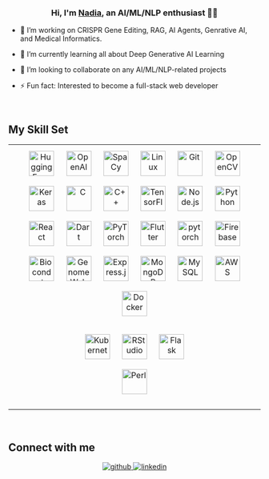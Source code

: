 ### <div align="center">Hi, I'm <a href="https://www.linkedin.com/in/nadia-saeed-phd-408980245">Nadia</a>, an AI/ML/NLP enthusiast 👨‍💻</div>  
  

- 🔭 I’m working on CRISPR Gene Editing, RAG, AI Agents, Genrative AI, and Medical Informatics. 
  

- 🌱 I’m currently learning all about Deep Generative AI Learning
  

- 👯 I’m looking to collaborate on any AI/ML/NLP-related projects  
  

- ⚡ Fun fact: Interested to become a full-stack web developer  
  

<br/>  


## My Skill Set  
<table><tr><td valign="top" width="33%">

<div align="center">  
<a href="https://huggingface.co/" target="_blank"><img style="margin: 10px" src="https://huggingface.co/datasets/huggingface/brand-assets/resolve/main/hf-logo.svg" alt="Hugging Face" height="50" /></a>
<a href="https://openai.com/" target="_blank"><img style="margin: 10px" src="https://www.svgrepo.com/show/306500/openai.svg" alt="OpenAI" height="50" /></a>
<a href="https://spacy.io/" target="_blank"><img style="margin: 10px" src="https://explosion.gallerycdn.vsassets.io/extensions/explosion/spacy-extension/1.0.1/1685718946744/Microsoft.VisualStudio.Services.Icons.Default" alt="SpaCy" height="50" /></a>
<a href="https://www.linux.org/" target="_blank"><img style="margin: 10px" src="https://profilinator.rishav.dev/skills-assets/linux-original.svg" alt="Linux" height="50" /></a>  
<a href="https://github.com/" target="_blank"><img style="margin: 10px" src="https://profilinator.rishav.dev/skills-assets/git-scm-icon.svg" alt="Git" height="50" /></a>  
<a href="https://opencv.org/" target="_blank"><img style="margin: 10px" src="https://profilinator.rishav.dev/skills-assets/opencv-icon.svg" alt="OpenCV" height="50" /></a>  
<a href="https://keras.io/" target="_blank"><img style="margin: 10px" src="https://profilinator.rishav.dev/skills-assets/keras.png" alt="Keras" height="50" /></a>  
<a href="https://www.cprogramming.com/" target="_blank"><img style="margin: 10px" src="https://profilinator.rishav.dev/skills-assets/c-original.svg" alt="C" height="50" /></a>  
<a href="https://www.cplusplus.com/" target="_blank"><img style="margin: 10px" src="https://profilinator.rishav.dev/skills-assets/cplusplus-original.svg" alt="C++" height="50" /></a>  
<a href="https://www.tensorflow.org/" target="_blank"><img style="margin: 10px" src="https://profilinator.rishav.dev/skills-assets/tensorflow-icon.svg" alt="TensorFlow" height="50" /></a>  
<a href="https://nodejs.org/" target="_blank"><img style="margin: 10px" src="https://profilinator.rishav.dev/skills-assets/nodejs-original-wordmark.svg" alt="Node.js" height="50" /></a>  
<a href="https://www.python.org/" target="_blank"><img style="margin: 10px" src="https://profilinator.rishav.dev/skills-assets/python-original.svg" alt="Python" height="50" /></a>  
<a href="https://reactjs.org/" target="_blank"><img style="margin: 10px" src="https://profilinator.rishav.dev/skills-assets/react-original-wordmark.svg" alt="React" height="50" /></a>  
<a href="https://dart.dev/" target="_blank"><img style="margin: 10px" src="https://profilinator.rishav.dev/skills-assets/dartlang-icon.svg" alt="Dart" height="50" /></a>  
<a href="https://pytorch.org/" target="_blank"><img style="margin: 10px" src="https://profilinator.rishav.dev/skills-assets/pytorch-icon.svg" alt="PyTorch" height="50" /></a>
<a href="https://flutter.dev/" target="_blank"><img style="margin: 10px" src="https://profilinator.rishav.dev/skills-assets/flutterio-icon.svg" alt="Flutter" height="50" /></a>  
<a href="https://pytorch.org/" target="_blank"><img style="margin: 10px" src="https://profilinator.rishav.dev/skills-assets/pytorch-icon.svg" alt="pytorch" height="50" /></a>  
<a href="https://firebase.google.com/" target="_blank"><img style="margin: 10px" src="https://profilinator.rishav.dev/skills-assets/firebase.png" alt="Firebase" height="50" /></a>  
<a href="https://www.bioconductor.org/" target="_blank"><img style="margin: 10px" src="https://www.bioconductor.org/images/logo/svg/Logo.svg" alt="Bioconductor" height="50" /></a>
<a href="https://www.genomeweb.com/" target="_blank"><img style="margin: 10px" src="https://tukuz.com/wp-content/uploads/2021/05/genomeweb-logo-vector.png" alt="GenomeWeb" height="50" /></a>
<a href="https://expressjs.com/" target="_blank"><img style="margin: 10px" src="https://profilinator.rishav.dev/skills-assets/express-original-wordmark.svg" alt="Express.js" height="50" /></a>  
<a href="https://www.mongodb.com/" target="_blank"><img style="margin: 10px" src="https://profilinator.rishav.dev/skills-assets/mongodb-original-wordmark.svg" alt="MongoDB" height="50" /></a>  
<a href="https://www.mysql.com/" target="_blank"><img style="margin: 10px" src="https://profilinator.rishav.dev/skills-assets/mysql-original-wordmark.svg" alt="MySQL" height="50" /></a>  
<a href="https://aws.amazon.com/" target="_blank"><img style="margin: 10px" src="https://profilinator.rishav.dev/skills-assets/amazonwebservices-original-wordmark.svg" alt="AWS" height="50" /></a>  
<a href="https://www.docker.com/" target="_blank"><img style="margin: 10px" src="https://cdn.worldvectorlogo.com/logos/docker.svg" alt="Docker" height="50" /></a>

<a href="https://kubernetes.io/" target="_blank"><img style="margin: 10px" src="https://upload.wikimedia.org/wikipedia/commons/thumb/3/39/Kubernetes_logo_without_workmark.svg/617px-Kubernetes_logo_without_workmark.svg.png" alt="Kubernetes" height="50" /></a>
<a href="https://www.rstudio.com/" target="_blank"><img style="margin: 10px" src="https://bookdown.org/oscar_teach/estadistica_aplicada_con_r/r-rstudio.png" alt="RStudio" height="50" /></a>
<a href="https://flask.palletsprojects.com/" target="_blank"><img style="margin: 10px" src="https://profilinator.rishav.dev/skills-assets/flask.png" alt="Flask" height="50" /></a>  
<a href="https://www.perl.org/" target="_blank"><img style="margin: 10px" src="https://cdn.freelogovectors.net/wp-content/uploads/2021/02/perl_logo_freelogovectors.net_.png" alt="Perl" height="50" /></a>
</div>

</td></tr></table>  

<br/>  


## Connect with me  
<div align="center">
<a href="https://github.com/NadiaSaeed" target="_blank">
<img src=https://img.shields.io/badge/github-%2324292e.svg?&style=for-the-badge&logo=github&logoColor=white alt=github style="margin-bottom: 5px;" />
</a>
<a href="https://linkedin.com/in/nadia-saeed-phd-408980245/" target="_blank">
<img src=https://img.shields.io/badge/linkedin-%231E77B5.svg?&style=for-the-badge&logo=linkedin&logoColor=white alt=linkedin style="margin-bottom: 5px;" />
</a>
</div>  
  

<br/>  

<br/>  
